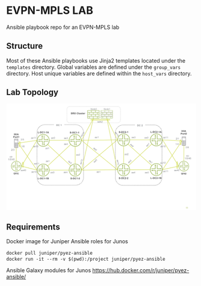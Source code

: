 # EVPN-MPLS LAB
Ansible playbook repo for an EVPN-MPLS lab

## Structure
Most of these Ansible playbooks use Jinja2 templates located under the `templates` directory.
Global variables are defined under the `group_vars` directory.
Host unique variables are defined within the `host_vars` directory.


## Lab Topology
![Image of lab topology](https://github.com/tplisson/evpn-mpls-lab/blob/master/lab-topology.png)

## Requirements
Docker image for Juniper Ansible roles for Junos
```
docker pull juniper/pyez-ansible
docker run -it --rm -v $(pwd):/project juniper/pyez-ansible
```
Ansible Galaxy modules for Junos 
https://hub.docker.com/r/juniper/pyez-ansible/